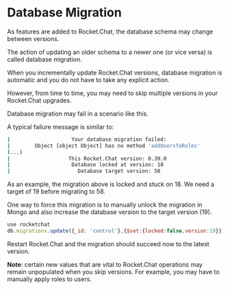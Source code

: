 # Database Migration

As features are added to Rocket.Chat, the database schema may change between versions.

The action of updating an older schema to a newer one (or vice versa) is called database migration.

When you incrementally update Rocket.Chat versions, database migration is automatic and you do not have to take any explicit action.

However, from time to time, you may need to skip multiple versions in your Rocket.Chat upgrades.

Database migration may fail in a scenario like this.

A typical failure message is similar to:

```bash
|                    Your database migration failed:                   |
|        Object [object Object] has no method 'addUsersToRoles'        |
(...)
|                   This Rocket.Chat version: 0.39.0                   |
|                    Database locked at version: 18                    |
|                      Database target version: 58                     |
```

As an example, the migration above is locked and stuck on 18.  We need a target of 19 before migrating to 58.

One way to force this migration is to manually unlock the migration in Mongo and also increase the database version to the target version (19).

```js
use rocketchat
db.migrations.update({_id: 'control'},{$set:{locked:false,version:19}})
```

Restart Rocket.Chat and the migration should succeed now to the latest version.

**Note**: certain new values that are vital to Rocket.Chat operations may remain unpopulated when you skip versions. For example, you may have to manually apply roles to users.
